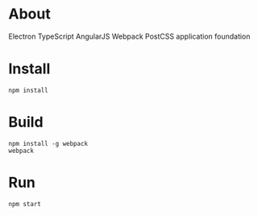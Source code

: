 About
=====

Electron TypeScript AngularJS Webpack PostCSS application foundation

Install
=======

`npm install`

Build
=====

```
npm install -g webpack
webpack
```

Run
===

`npm start`
